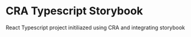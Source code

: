 # CRA Typescript Storybook

React Typescript project initiliazed using CRA and integrating storybook
